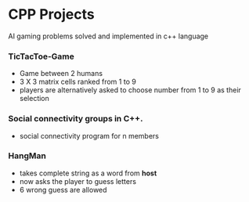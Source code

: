 # CPP Projects
AI gaming problems solved and implemented in c++ language

### TicTacToe-Game

* Game between 2 humans
* 3 X 3 matrix cells ranked from 1 to 9 
* players are alternatively asked to choose number from 1 to 9 as their selection

### Social connectivity groups in C++.

* social connectivity program for n members

### HangMan

* takes complete string as a word from **host**
* now asks the player to guess letters
* 6 wrong guess are allowed
